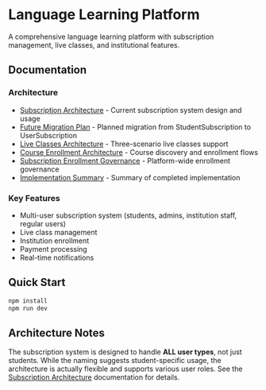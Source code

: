 # Language Learning Platform

A comprehensive language learning platform with subscription management, live classes, and institutional features.

## Documentation

### Architecture
- [Subscription Architecture](./docs/SUBSCRIPTION_ARCHITECTURE.md) - Current subscription system design and usage
- [Future Migration Plan](./docs/FUTURE_MIGRATION_PLAN.md) - Planned migration from StudentSubscription to UserSubscription
- [Live Classes Architecture](./docs/LIVE_CLASSES_ARCHITECTURE.md) - Three-scenario live classes support
- [Course Enrollment Architecture](./docs/COURSE_ENROLLMENT_ARCHITECTURE.md) - Course discovery and enrollment flows
- [Subscription Enrollment Governance](./docs/SUBSCRIPTION_ENROLLMENT_GOVERNANCE.md) - Platform-wide enrollment governance
- [Implementation Summary](./docs/IMPLEMENTATION_SUMMARY.md) - Summary of completed implementation

### Key Features
- Multi-user subscription system (students, admins, institution staff, regular users)
- Live class management
- Institution enrollment
- Payment processing
- Real-time notifications

## Quick Start

```bash
npm install
npm run dev
```

## Architecture Notes

The subscription system is designed to handle **ALL user types**, not just students. While the naming suggests student-specific usage, the architecture is actually flexible and supports various user roles. See the [Subscription Architecture](./docs/SUBSCRIPTION_ARCHITECTURE.md) documentation for details.

